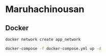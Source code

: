 # Maruhachinousan

## Docker

```bash
docker network create app_network

docker-compose -f docker-compose.yml up -d
```
